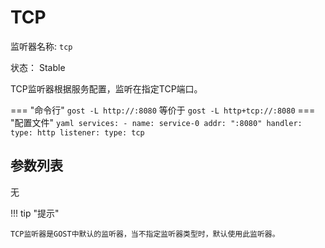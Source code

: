 # TCP

监听器名称: `tcp`

状态： Stable

TCP监听器根据服务配置，监听在指定TCP端口。

=== "命令行"
    ```
	gost -L http://:8080
	```
	等价于
	```
	gost -L http+tcp://:8080
	```
=== "配置文件"
    ```yaml
	services:
	- name: service-0
	  addr: ":8080"
	  handler:
		type: http
	  listener:
		type: tcp
	```

## 参数列表

无

!!! tip "提示"

    TCP监听器是GOST中默认的监听器，当不指定监听器类型时，默认使用此监听器。

